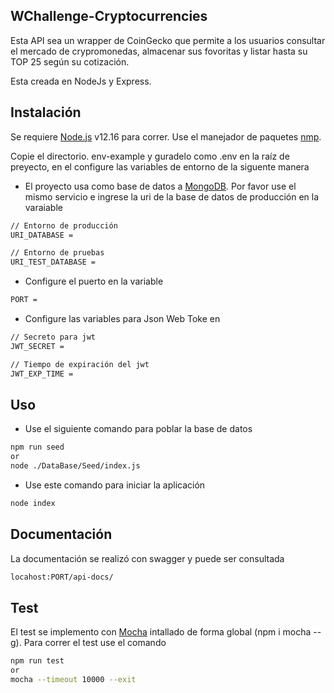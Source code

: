 ## WChallenge-Cryptocurrencies

Esta API sea un wrapper de CoinGecko que permite a los usuarios consultar el mercado de crypromonedas, almacenar sus fovoritas
y listar hasta su TOP 25 según su cotización.

Esta creada en NodeJs y Express.

## Instalación

Se requiere [Node.js](https://nodejs.org/) v12.16 para correr. Use el manejador de paquetes [nmp](https://www.npmjs.com/get-npm).

Copie el directorio. env-example y guradelo como .env en la raíz de preyecto, en el configure las variables de entorno de la siguente manera

- El proyecto usa como base de datos a [MongoDB](https://www.mongodb.com/es). Por favor use el mismo servicio e ingrese la uri de la base de datos de producción en la varaiable

```bash
// Entorno de producción
URI_DATABASE =

// Entorno de pruebas
URI_TEST_DATABASE =
```

- Configure el puerto en la variable

```bash
PORT =
```

- Configure las variables para Json Web Toke en

```bash
// Secreto para jwt
JWT_SECRET =

// Tiempo de expiración del jwt
JWT_EXP_TIME =
```

## Uso

- Use el siguiente comando para poblar la base de datos

```bash
npm run seed
or
node ./DataBase/Seed/index.js
```

- Use este comando para iniciar la aplicación

```bash
node index
```

## Documentación

La documentación se realizó con swagger y puede ser consultada

```bash
locahost:PORT/api-docs/
```

## Test

El test se implemento con [Mocha](https://mochajs.org) intallado de forma global (npm i mocha --g). Para correr el test use el comando

```bash
npm run test
or
mocha --timeout 10000 --exit
```
